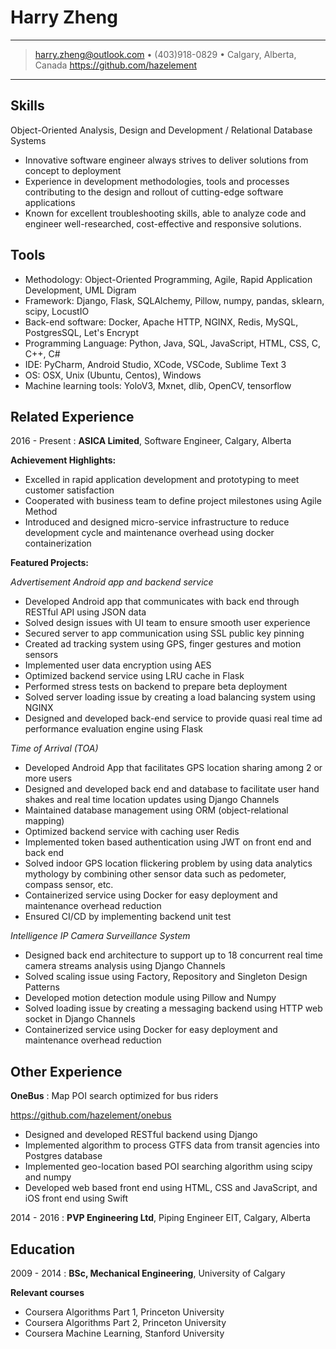 Harry Zheng
============
----

> <harry.zheng@outlook.com> • (403)918-0829 • Calgary, Alberta, Canada
> https://github.com/hazelement

----

Skills
------
Object-Oriented Analysis, Design and Development / Relational Database Systems

* Innovative software engineer always strives to deliver solutions from concept to deployment
* Experience in development methodologies, tools and processes contributing to the design and rollout of cutting-edge software applications
* Known for excellent troubleshooting skills, able to analyze code and engineer well-researched, cost-effective and responsive solutions.

Tools
-----

* Methodology: Object-Oriented Programming, Agile, Rapid Application Development, UML Digram
* Framework: Django, Flask, SQLAlchemy, Pillow, numpy, pandas, sklearn, scipy, LocustIO
* Back-end software: Docker, Apache HTTP, NGINX, Redis, MySQL, PostgresSQL, Let's Encrypt
* Programming Language: Python, Java, SQL, JavaScript, HTML, CSS, C, C++, C#
* IDE: PyCharm, Android Studio, XCode, VSCode, Sublime Text 3
* OS: OSX, Unix (Ubuntu, Centos), Windows
* Machine learning tools: YoloV3, Mxnet, dlib, OpenCV, tensorflow

Related Experience
----------

2016 - Present
:	**ASICA Limited**, Software Engineer, Calgary, Alberta

**Achievement Highlights:**

* Excelled in rapid application development and prototyping to meet customer satisfaction
* Cooperated with business team to define project milestones using Agile Method
* Introduced and designed micro-service infrastructure to reduce development cycle and maintenance overhead using docker containerization

**Featured Projects:**

*Advertisement Android app and backend service*

* Developed Android app that communicates with back end through RESTful API using JSON data
* Solved design issues with UI team to ensure smooth user experience
* Secured server to app communication using SSL public key pinning
* Created ad tracking system using GPS, finger gestures and motion sensors
* Implemented user data encryption using AES
* Optimized backend service using LRU cache in Flask
* Performed stress tests on backend to prepare beta deployment
* Solved server loading issue by creating a load balancing system using NGINX
* Designed and developed back-end service to provide quasi real time ad performance evaluation engine using Flask

*Time of Arrival (TOA)*

* Developed Android App that facilitates GPS location sharing among 2 or more users
* Designed and developed back end and database to facilitate user hand shakes and real time location updates using Django Channels
* Maintained database management using ORM (object-relational mapping) 
* Optimized backend service with caching user Redis
* Implemented token based authentication using JWT on front end and back end
* Solved indoor GPS location flickering problem by using data analytics mythology by combining other sensor data such as pedometer, compass sensor, etc.
* Containerized service using Docker for easy deployment and maintenance overhead reduction
* Ensured CI/CD by implementing backend unit test

*Intelligence IP Camera Surveillance System*

* Designed back end architecture to support up to 18 concurrent real time camera streams analysis using Django Channels
* Solved scaling issue using Factory, Repository and Singleton Design Patterns
* Developed motion detection module using Pillow and Numpy
* Solved loading issue by creating a messaging backend using HTTP web socket in Django Channels
* Containerized service using Docker for easy deployment and maintenance overhead reduction

<!--*Video analysis engine backend*

* Designed Postgres database structure to store video meta data and AI detection results
* Utilized YoloV3 and dlib machine learning framework to detect objects and recognize people in videos
* Worked with front end engineer to developed library to retrieve video data from database
* Designed micro-service components for containerization
* Containerized front end, back end, and database as micro service using Dockerfile and docker-compose

*Content Filtering Proxy Service*

* Developed ICAP service back end to communicate with Squid proxy service
* Implemented back end system in ICAP service to perform content analysis
* Utilized image recognition and natural language processing to identify and block NSFW content
* Designed and implemented memory and disk caching system to improve performance in ICAP service
* Containerized service using Docker for easy deployment and maintenance overhead reduction

*FlipTacToe Game*

* Designed RESTful and web socket API between front end and back end 
* Developed front end game engine using Javascript ES6
* Implemented backend service to perform gaming matching among users
* Solved real time game play issue between players by using web socket messaging system in Django Channels
* Secured front end to back end communication using JWT in token based authentication
* Ensured CI/CD by implementing backend unit test
* Containerized service using Docker for easy deployment and maintenance overhead reduction-->




Other Experience
--------------------

**OneBus**
:   Map POI search optimized for bus riders

https://github.com/hazelement/onebus

* Designed and developed RESTful backend using Django
* Implemented algorithm to process GTFS data from transit agencies into Postgres database
* Implemented geo-location based POI searching algorithm using scipy and numpy
* Developed web based front end using HTML, CSS and JavaScript, and iOS front end using Swift


2014 - 2016
:	**PVP Engineering Ltd**, Piping Engineer EIT, Calgary, Alberta


Education
---------

2009 - 2014
:   **BSc, Mechanical Engineering**, University of Calgary

**Relevant courses**

* Coursera Algorithms Part 1, Princeton University
* Coursera Algorithms Part 2, Princeton University
* Coursera Machine Learning, Stanford University

<!--Interests
----------------------------------------
* Machine learning and artificial intelligence
* Blockchain technology, such as Bitcoin and Ethereum.
* Photography, ping-pong, outdoor hiking and camping-->